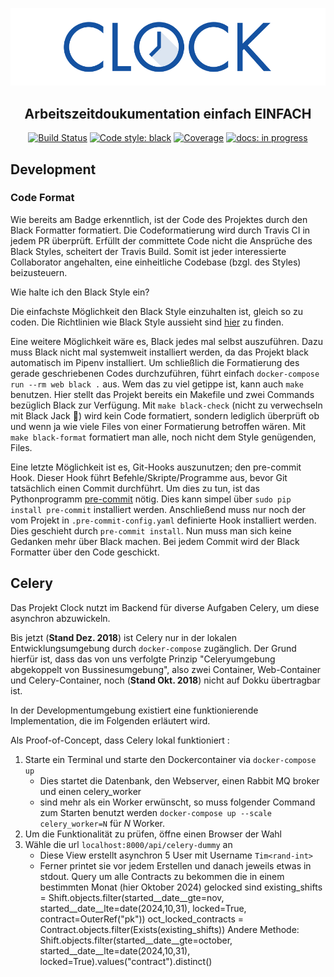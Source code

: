 ![Clock Logo](https://raw.githubusercontent.com/ClockGU/documentation/master/images/clock_current_logo_600x150.png)

<h2 align="center"> Arbeitszeitdoukumentation einfach EINFACH </h2>

<p align="center">
<a href="https://travis-ci.org/ClockGU/clock-backend"><img alt="Build Status" src="https://travis-ci.org/ClockGU/clock-backend.svg?branch=master"></a>
<a href="https://github.com/ambv/black"><img alt="Code style: black" src="https://img.shields.io/badge/code%20style-black-000000.svg"></a>
<a href="https://codecov.io/github/ClockGU/clock-backend?branch=master"><img alt="Coverage" src="https://codecov.io/github/ClockGU/clock-backend/coverage.svg?branch=master"></a>
<a href="https://clock-backend.readthedocs.io/en/latest/index.html#"><img alt="docs: in progress" src="https://img.shields.io/static/v1?label=docs&message=in%20progress&color=yellow"></a>
</p>


## Development

### Code Format

Wie bereits am Badge erkenntlich, ist der Code des Projektes durch den Black Formatter formatiert. Die Codeformatierung
wird durch Travis CI in jedem PR überprüft. Erfüllt der committete Code nicht die Ansprüche des Black Styles, scheitert
der Travis Build. Somit ist jeder interessierte Collaborator angehalten, eine einheitliche Codebase (bzgl. des Styles) 
beizusteuern.

Wie halte ich den Black Style ein?

Die einfachste Möglichkeit den Black Style einzuhalten ist, gleich so zu coden. Die Richtlinien wie Black Style aussieht
sind [hier](https://github.com/ambv/black#the-black-code-style) zu finden.

Eine weitere Möglichkeit wäre es, Black jedes mal selbst auszuführen. Dazu muss Black nicht mal systemweit installiert
werden, da das Projekt black automatisch im Pipenv installiert. Um schließlich die Formatierung des gerade geschriebenen
Codes durchzuführen, führt einfach `docker-compose run --rm web black .` aus. Wem das zu viel getippe ist, kann auch 
`make` benutzen. Hier stellt das Projekt bereits ein Makefile und zwei Commands bezüglich Black zur Verfügung.
Mit `make black-check` (nicht zu verwechseln mit Black Jack :rofl:) wird kein Code formatiert, sondern lediglich
überprüft ob und wenn ja wie viele Files von einer Formatierung betroffen wären. Mit `make black-format` formatiert man
alle, noch nicht dem Style genügenden, Files.

Eine letzte Möglichkeit ist es, Git-Hooks auszunutzen; den pre-commit Hook. Dieser Hook führt Befehle/Skripte/Programme
aus, bevor Git tatsächlich einen Commit durchführt. Um dies zu tun, ist das Pythonprogramm [pre-commit](https://pre-commit.com/)
nötig. Dies kann simpel über `sudo pip install pre-commit` installiert werden. Anschließend muss nur noch der vom Projekt
in `.pre-commit-config.yaml` definierte Hook installiert werden. Dies geschieht durch `pre-commit install`. Nun muss man
sich keine Gedanken mehr über Black machen. Bei jedem Commit wird der Black Formatter über den Code geschickt.


## Celery

Das Projekt Clock nutzt im Backend für diverse Aufgaben Celery, um diese asynchron abzuwickeln.

Bis jetzt (**Stand Dez. 2018**) ist Celery nur in der lokalen Entwicklungsumgebung durch `docker-compose`
zugänglich. Der Grund hierfür ist, dass das von uns verfolgte Prinzip "Celeryumgebung abgekoppelt von Bussinesumgebung",
also zwei Container, Web-Container und Celery-Container, noch (**Stand Okt. 2018**) nicht auf Dokku übertragbar ist.

In der Developmentumgebung existiert eine funktionierende Implementation, die im Folgenden erläutert wird.

Als Proof-of-Concept, dass Celery lokal funktioniert :
1. Starte ein Terminal und starte den Dockercontainer via `docker-compose up`
    - Dies startet die Datenbank, den Webserver, einen Rabbit MQ broker und einen celery_worker
    - sind mehr als ein Worker erwünscht, so muss folgender Command zum Starten benutzt werden `docker-compose up --scale celery_worker=N` für *N* Worker.
2. Um die Funktionalität zu prüfen, öffne einen Browser der Wahl
3. Wähle die url `localhost:8000/api/celery-dummy` an
    - Diese View erstellt asynchron 5 User mit Username `Tim<rand-int>`
    - Ferner printet sie vor jedem Erstellen und danach jeweils etwas in stdout.
Query um alle Contracts zu bekommen die in einem bestimmten Monat (hier Oktober 2024) gelocked sind
existing_shifts = Shift.objects.filter(started__date__gte=nov, started__date__lte=date(2024,10,31), locked=True, contract=OuterRef("pk"))
oct_locked_contracts = Contract.objects.filter(Exists(existing_shifts))
 Andere Methode:
Shift.objects.filter(started__date__gte=october, started__date__lte=date(2024,10,31), locked=True).values("contract").distinct()


      